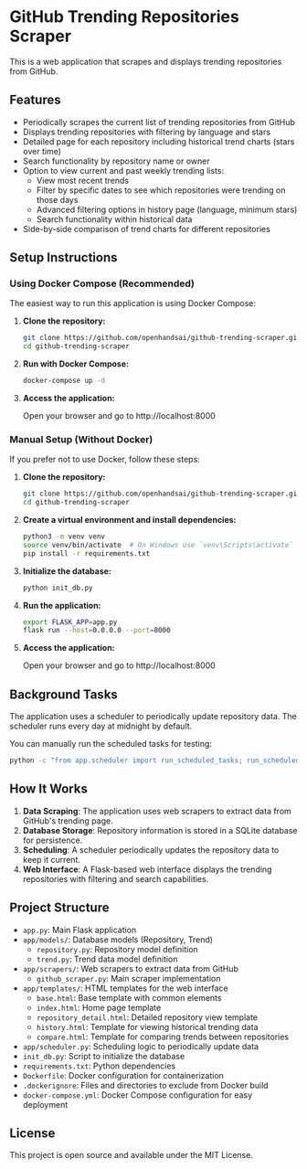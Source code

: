 # GitHub Trending Repositories Scraper

This is a web application that scrapes and displays trending repositories from GitHub.

## Features

- Periodically scrapes the current list of trending repositories from GitHub
- Displays trending repositories with filtering by language and stars
- Detailed page for each repository including historical trend charts (stars over time)
- Search functionality by repository name or owner
- Option to view current and past weekly trending lists:
  - View most recent trends
  - Filter by specific dates to see which repositories were trending on those days
  - Advanced filtering options in history page (language, minimum stars)
  - Search functionality within historical data
- Side-by-side comparison of trend charts for different repositories

## Setup Instructions

### Using Docker Compose (Recommended)

The easiest way to run this application is using Docker Compose:

1. **Clone the repository:**

   ```bash
   git clone https://github.com/openhandsai/github-trending-scraper.git
   cd github-trending-scraper
   ```

2. **Run with Docker Compose:**

   ```bash
   docker-compose up -d
   ```

3. **Access the application:**

   Open your browser and go to http://localhost:8000

### Manual Setup (Without Docker)

If you prefer not to use Docker, follow these steps:

1. **Clone the repository:**

   ```bash
   git clone https://github.com/openhandsai/github-trending-scraper.git
   cd github-trending-scraper
   ```

2. **Create a virtual environment and install dependencies:**

   ```bash
   python3 -m venv venv
   source venv/bin/activate  # On Windows use `venv\Scripts\activate`
   pip install -r requirements.txt
   ```

3. **Initialize the database:**

   ```bash
   python init_db.py
   ```

4. **Run the application:**

   ```bash
   export FLASK_APP=app.py
   flask run --host=0.0.0.0 --port=8000
   ```

5. **Access the application:**

   Open your browser and go to http://localhost:8000

## Background Tasks

The application uses a scheduler to periodically update repository data. The scheduler runs every day at midnight by default.

You can manually run the scheduled tasks for testing:

```bash
python -c "from app.scheduler import run_scheduled_tasks; run_scheduled_tasks()"
```

## How It Works

1. **Data Scraping**: The application uses web scrapers to extract data from GitHub's trending page.
2. **Database Storage**: Repository information is stored in a SQLite database for persistence.
3. **Scheduling**: A scheduler periodically updates the repository data to keep it current.
4. **Web Interface**: A Flask-based web interface displays the trending repositories with filtering and search capabilities.

## Project Structure

- `app.py`: Main Flask application
- `app/models/`: Database models (Repository, Trend)
  - `repository.py`: Repository model definition
  - `trend.py`: Trend data model definition
- `app/scrapers/`: Web scrapers to extract data from GitHub
  - `github_scraper.py`: Main scraper implementation
- `app/templates/`: HTML templates for the web interface
  - `base.html`: Base template with common elements
  - `index.html`: Home page template
  - `repository_detail.html`: Detailed repository view template
  - `history.html`: Template for viewing historical trending data
  - `compare.html`: Template for comparing trends between repositories
- `app/scheduler.py`: Scheduling logic to periodically update data
- `init_db.py`: Script to initialize the database
- `requirements.txt`: Python dependencies
- `Dockerfile`: Docker configuration for containerization
- `.dockerignore`: Files and directories to exclude from Docker build
- `docker-compose.yml`: Docker Compose configuration for easy deployment

## License

This project is open source and available under the MIT License.